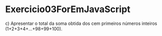 # Exercicio03ForEmJavaScript
c)    Apresentar o total da soma obtida dos cem primeiros números inteiros (1+2+3+4+...+98+99+100). 
